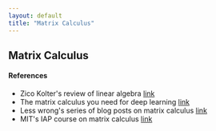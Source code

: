 ```yaml
---
layout: default
title: "Matrix Calculus"
---
```


## Matrix Calculus

#### References
 - Zico Kolter's review of linear algebra [link](https://www.cs.cmu.edu/~zkolter/course/linalg/linalg_notes.pdf)
 - The matrix calculus you need for deep learning [link](https://arxiv.org/pdf/1802.01528)
 - Less wrong's series of blog posts on matrix calculus [link](https://www.lesswrong.com/posts/9L9XuXhLYBm47yYkf/a-primer-on-matrix-calculus-part-1-basic-review)
 - MIT's IAP course on matrix calculus [link](https://ocw.mit.edu/courses/18-s096-matrix-calculus-for-machine-learning-and-beyond-january-iap-2023/pages/lecture-notes/)